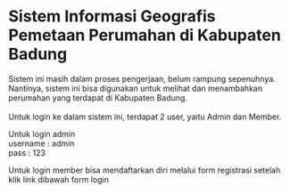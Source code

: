 # Sistem Informasi Geografis Pemetaan Perumahan di Kabupaten Badung

Sistem ini masih dalam proses pengerjaan, belum rampung sepenuhnya. Nantinya, sistem ini bisa digunakan untuk melihat dan menambahkan perumahan yang terdapat di Kabupaten Badung.
<br>
<br>
Untuk login ke dalam sistem ini, terdapat 2 user, yaitu Admin dan Member.

Untuk login admin 
<br>
username  : admin
<br>
pass      : 123

Untuk login member bisa mendaftarkan diri melalui form registrasi setelah klik link dibawah form login
